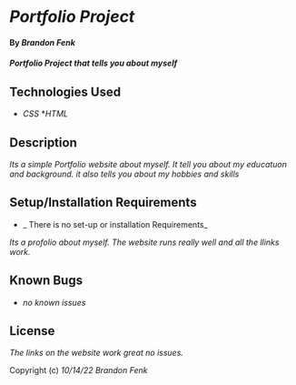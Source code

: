 # _Portfolio Project_

#### By _**Brandon Fenk**_

#### _Portfolio Project that tells you about myself_

## Technologies Used

* _CSS_
*_HTML_

## Description

_Its a simple Portfolio website about myself. It tell you about my educatuon and background. it also tells you about my hobbies and skills_

## Setup/Installation Requirements

* _ There is no set-up or installation Requirements_

_Its a profolio about myself. The website runs really well and all the llinks work._

## Known Bugs

* _no known issues_


## License

_The links on the website work great no issues._

Copyright (c) _10/14/22_ _Brandon Fenk_
